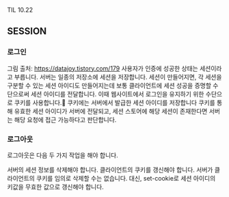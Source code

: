 TIL 10.22

<h2>SESSION</h2>
<h3>로그인</h3>


그림 출처: https://datajoy.tistory.com/179
사용자가 인증에 성공한 상태는 세션이라고 부릅니다.
서버는 일종의 저장소에 세션을 저장합니다.
세션이 만들어지면, 각 세션을 구분할 수 있는 세션 아이디도 만들어지는데 보통 클라이언트에 세션 성공을 증명할 수단으로써 세션 아이디를 전달합니다.
이때 웹사이트에서 로그인을 유지하기 위한 수단으로 쿠키를 사용합니다. 쿠키에는 서버에서 발급한 세션 아이디를 저장합니다
쿠키를 통해 유효한 세션 아이디가 서버에 전달되고, 세션 스토어에 해당 세션이 존재한다면 서버는 해당 요청에 접근 가능하다고 판단합니다.

<h3>로그아웃</h3>
로그아웃은 다음 두 가지 작업을 해야 합니다.

서버의 세션 정보를 삭제해야 합니다.
클라이언트의 쿠키를 갱신해야 합니다.
서버가 클라이언트의 쿠키를 임의로 삭제할 수는 없습니다. 
대신, set-cookie로 세션 아이디의 키값을 무효한 값으로 갱신해야 합니다.
